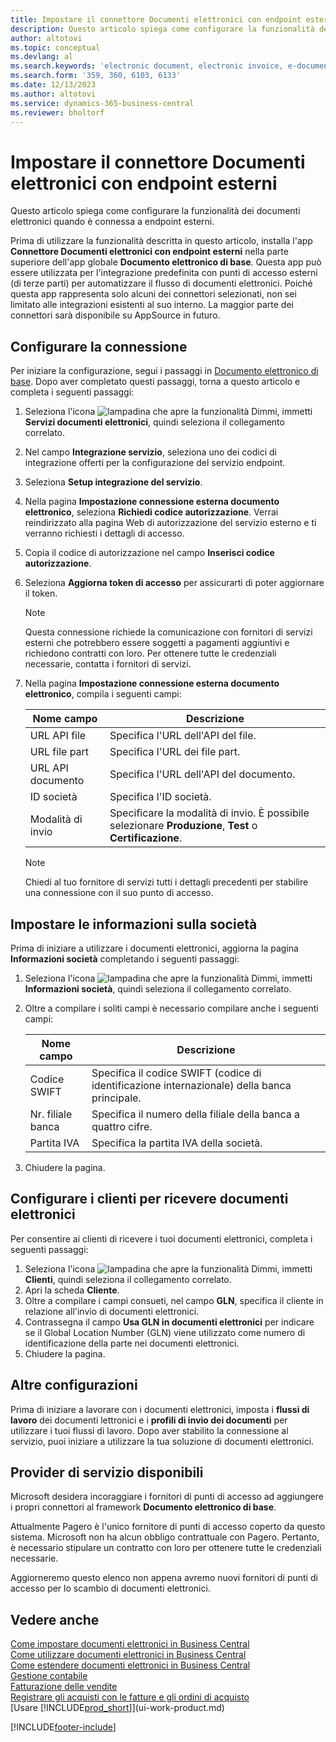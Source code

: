```yaml
---
title: Impostare il connettore Documenti elettronici con endpoint esterni
description: Questo articolo spiega come configurare la funzionalità dei documenti elettronici quando è connessa a endpoint esterni.
author: altotovi
ms.topic: conceptual
ms.devlang: al
ms.search.keywords: 'electronic document, electronic invoice, e-document, e-invoice, access-point, endpoint'
ms.search.form: '359, 360, 6103, 6133'
ms.date: 12/13/2023
ms.author: altotovi
ms.service: dynamics-365-business-central
ms.reviewer: bholtorf
---
```


# Impostare il connettore Documenti elettronici con endpoint esterni

Questo articolo spiega come configurare la funzionalità dei documenti elettronici quando è connessa a endpoint esterni.

Prima di utilizzare la funzionalità descritta in questo articolo, installa l'app **Connettore Documenti elettronici con endpoint esterni** nella parte superiore dell'app globale **Documento elettronico di base**. Questa app può essere utilizzata per l'integrazione predefinita con punti di accesso esterni (di terze parti) per automatizzare il flusso di documenti elettronici. Poiché questa app rappresenta solo alcuni dei connettori selezionati, non sei limitato alle integrazioni esistenti al suo interno. La maggior parte dei connettori sarà disponibile su AppSource in futuro.

## Configurare la connessione

Per iniziare la configurazione, segui i passaggi in [Documento elettronico di base](finance-how-setup-edocuments.md). Dopo aver completato questi passaggi, torna a questo articolo e completa i seguenti passaggi:

1. Seleziona l'icona ![lampadina che apre la funzionalità Dimmi](media/ui-search/search_small.png "Informazioni sull'operazione che si desidera eseguire"), immetti **Servizi documenti elettronici**, quindi seleziona il collegamento correlato.
2. Nel campo **Integrazione servizio**, seleziona uno dei codici di integrazione offerti per la configurazione del servizio endpoint.
3. Seleziona **Setup integrazione del servizio**.
4. Nella pagina **Impostazione connessione esterna documento elettronico**, seleziona **Richiedi codice autorizzazione**. Verrai reindirizzato alla pagina Web di autorizzazione del servizio esterno e ti verranno richiesti i dettagli di accesso.
5. Copia il codice di autorizzazione nel campo **Inserisci codice autorizzazione**.
6. Seleziona **Aggiorna token di accesso** per assicurarti di poter aggiornare il token.

    > [!NOTE]
    > Questa connessione richiede la comunicazione con fornitori di servizi esterni che potrebbero essere soggetti a pagamenti aggiuntivi e richiedono contratti con loro. Per ottenere tutte le credenziali necessarie, contatta i fornitori di servizi.

7. Nella pagina  **Impostazione connessione esterna documento elettronico**, compila i seguenti campi:

    | Nome campo | Descrizione |
    |---|---|
    | URL API file | Specifica l'URL dell'API del file. |
    | URL file part | Specifica l'URL dei file part. |
    | URL API documento | Specifica l'URL dell'API del documento. |
    | ID società | Specifica l'ID società. |
    | Modalità di invio | Specificare la modalità di invio. È possibile selezionare **Produzione**, **Test** o **Certificazione**. |

    > [!NOTE]
    > Chiedi al tuo fornitore di servizi tutti i dettagli precedenti per stabilire una connessione con il suo punto di accesso.

## Impostare le informazioni sulla società

Prima di iniziare a utilizzare i documenti elettronici, aggiorna la pagina **Informazioni società** completando i seguenti passaggi:

1. Seleziona l'icona ![lampadina che apre la funzionalità Dimmi](media/ui-search/search_small.png "Dimmi cosa vuoi fare"), immetti **Informazioni società**, quindi seleziona il collegamento correlato.
2. Oltre a compilare i soliti campi è necessario compilare anche i seguenti campi:

    | Nome campo | Descrizione |
    |---|---|
    | Codice SWIFT | Specifica il codice SWIFT (codice di identificazione internazionale) della banca principale. |
    | Nr. filiale banca | Specifica il numero della filiale della banca a quattro cifre. |
    | Partita IVA | Specifica la partita IVA della società. |

3. Chiudere la pagina.

## Configurare i clienti per ricevere documenti elettronici

Per consentire ai clienti di ricevere i tuoi documenti elettronici, completa i seguenti passaggi:

1. Seleziona l'icona ![lampadina che apre la funzionalità Dimmi](media/ui-search/search_small.png "Dimmi cosa vuoi fare"), immetti **Clienti**, quindi seleziona il collegamento correlato.
2. Apri la scheda **Cliente**.
3. Oltre a compilare i campi consueti, nel campo **GLN**, specifica il cliente in relazione all'invio di documenti elettronici.
4. Contrassegna il campo **Usa GLN in documenti elettronici** per indicare se il Global Location Number (GLN) viene utilizzato come numero di identificazione della parte nei documenti elettronici.
5. Chiudere la pagina.

## Altre configurazioni

Prima di iniziare a lavorare con i documenti elettronici, imposta i **flussi di lavoro** dei documenti lettronici e i **profili di invio dei documenti** per utilizzare i tuoi flussi di lavoro. Dopo aver stabilito la connessione al servizio, puoi iniziare a utilizzare la tua soluzione di documenti elettronici.

## Provider di servizio disponibili

Microsoft desidera incoraggiare i fornitori di punti di accesso ad aggiungere i propri connettori al framework **Documento elettronico di base**.

Attualmente Pagero è l'unico fornitore di punti di accesso coperto da questo sistema. Microsoft non ha alcun obbligo contrattuale con Pagero. Pertanto, è necessario stipulare un contratto con loro per ottenere tutte le credenziali necessarie.

Aggiorneremo questo elenco non appena avremo nuovi fornitori di punti di accesso per lo scambio di documenti elettronici.

## Vedere anche

[Come impostare documenti elettronici in Business Central](finance-how-setup-edocuments.md)  
[Come utilizzare documenti elettronici in Business Central](finance-how-use-edocuments.md)  
[Come estendere documenti elettronici in Business Central](/dynamics365/business-central/dev-itpro/developer/devenv-extend-edocuments)  
[Gestione contabile](finance.md)  
[Fatturazione delle vendite](sales-how-invoice-sales.md)  
[Registrare gli acquisti con le fatture e gli ordini di acquisto](purchasing-how-record-purchases.md)  
[Usare [!INCLUDE[prod_short](includes/prod_short.md)]](ui-work-product.md)

[!INCLUDE[footer-include](includes/footer-banner.md)]

